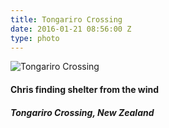 ```yaml
---
title: Tongariro Crossing
date: 2016-01-21 08:56:00 Z
type: photo
---
```


![Tongariro Crossing](/uploads/tongariro.jpg)

#### Chris finding shelter from the wind
##### Tongariro Crossing, New Zealand
